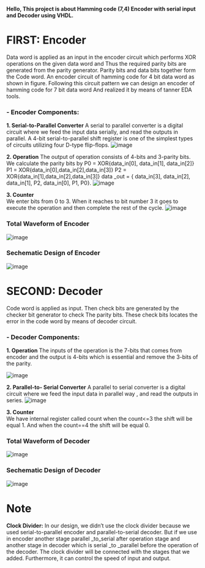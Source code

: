 **Hello, This project is about Hamming code (7,4) Encoder with serial input and Decoder using VHDL.**

# FIRST: Encoder

Data word is applied as an input in the encoder circuit which performs XOR operations on the given data word and 
Thus the required parity bits are generated from the parity generator. Parity bits and data bits together form the 
Code word. An encoder circuit of hamming code for 4 bit data word as shown in figure.
Following this circuit pattern we can design an encoder of hamming code for 7 bit data word
And realized it by means of tanner EDA tools.

### - Encoder Components:

   **1. Serial-to-Parallel Converter**
A serial to parallel converter is a digital circuit where we feed the input data serially, and read the outputs in parallel. A 4-bit serial-to-parallel shift register is one of the simplest types of circuits utilizing four D-type flip-flops.
![image](https://user-images.githubusercontent.com/91349300/153708676-9cc127b9-95b5-4f43-9641-ca1a24f3f414.png) 

   **2. Operation**
The output of operation  consists of 4-bits and  3-parity bits. We calculate the parity bits by P0 = XOR{data_in[0], data_in[1], data_in[2]}
                     P1 = XOR{data_in[0],data_in[2],data_in[3]}
                     P2 = XOR{data_in[1],data_in[2],data_in[3]}
             data _out = { data_in[3], data_in[2], data_in[1], P2, data_in[0], P1, P0}.
![image](https://user-images.githubusercontent.com/91349300/153708796-a2d8e1e9-ecd8-4e20-afdb-4e57d68f0303.png)


  **3. Counter**                                                                                                    
We enter bits from 0 to 3. When it reaches to bit number 3 it goes to execute the operation and then complete the rest of the cycle.
![image](https://user-images.githubusercontent.com/91349300/153708820-610e55ac-12f5-4eb4-a559-76b14a1de8ab.png)

### Total Waveform of Encoder
![image](https://user-images.githubusercontent.com/91349300/153708849-b7c12c13-b289-4d4b-85cb-c04256b756d7.png)
### Sechematic Design of Encoder
![image](https://user-images.githubusercontent.com/91349300/153708861-ac45e7e5-da4f-464d-8173-b54bf300a31a.png)

# SECOND: Decoder

Code word is applied as input. Then check bits are generated by the checker bit generator to check
The parity bits. These check bits locates the error in the code word by means of decoder circuit.

### - Decoder Components:

   **1. Operation**
The inputs of the operation is the 7-bits that comes from encoder and the output is 4-bits which is essential and remove the 3-bits of the parity.

![image](https://user-images.githubusercontent.com/91349300/153708878-fa85559f-d099-4dee-a37e-532bd1dc8932.png)

   **2. Parallel-to- Serial Converter**
A parallel to serial converter is a digital circuit where we feed the input data in parallel way , and read the outputs in series. 
![image](https://user-images.githubusercontent.com/91349300/153708866-19772a74-a150-446e-9bc4-28951e9d33e7.png)

   **3. Counter**  
We have internal register called count when the count<=3 the shift will be equal 1. And when the count==4 the shift will be equal 0.
### Total Waveform of Decoder
![image](https://user-images.githubusercontent.com/91349300/153708903-a60791f0-5ca1-43fe-83cf-36a179dfb909.png)
### Sechematic Design of Decoder
![image](https://user-images.githubusercontent.com/91349300/153708913-660c41ee-152f-4072-a46d-eb08ee3812ef.png)
#   Note
**Clock Divider:**
In our design, we didn’t use the clock divider because we used serial-to-parallel encoder and parallel-to-serial decoder. But if we use in encoder another stage parallel _to_serial after operation stage and another stage in decoder which is serial _to _parallel before the operation of the decoder. The clock divider will be connected with the stages that we added. Furthermore, it can control the speed of input and output.



 





